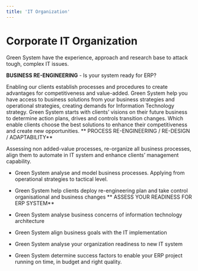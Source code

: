 ```yaml
---
title: 'IT Organization'
---
```


# Corporate IT Organization

Green System have the experience, approach and research base to attack tough, complex IT issues.

**BUSINESS RE-ENGINEERING** - Is your system ready for ERP?

Enabling our clients establish processes and procedures to create advantages for competitiveness and value-added. Green System help you have access to business solutions from your business strategies and operational strategies, creating demands for Information Technology strategy. Green System starts with clients’ visions on their future business to determine action plans, drives and controls transition changes. Which enable clients choose the best solutions to enhance their competitiveness and create new opportunities.
**
PROCESS RE-ENGINEERING / RE-DESIGN / ADAPTABILITY**

Assessing non added-value processes, re-organize all business processes, align them to automate in IT system and enhance clients’ management capability.

* Green System analyse and model business processes. Applying from operational strategies to tactical level.
* Green System help clients deploy re-engineering plan and take control organisational and business changes
**
ASSESS YOUR READINESS FOR ERP SYSTEM**

* Green System analyse business concerns of information technology architecture
* Green System align business goals with the IT implementation
* Green System analyse your organization readiness to new IT system
* Green System determine success factors to enable your ERP project running on time, in budget and right quality.